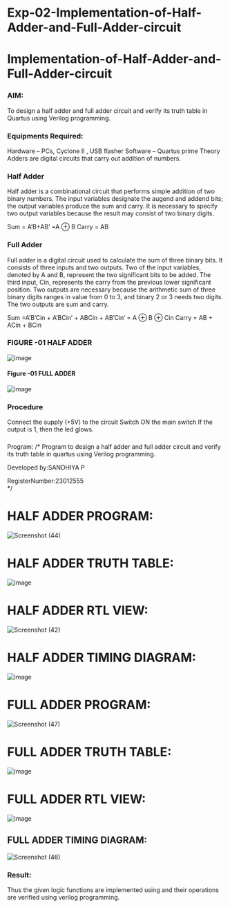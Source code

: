 # Exp-02-Implementation-of-Half-Adder-and-Full-Adder-circuit

# Implementation-of-Half-Adder-and-Full-Adder-circuit
### AIM:
To design a half adder and full adder circuit and verify its truth table in Quartus using Verilog programming.

### Equipments Required:
Hardware – PCs, Cyclone II , USB flasher
Software – Quartus prime
Theory
Adders are digital circuits that carry out addition of numbers.

### Half Adder
Half adder is a combinational circuit that performs simple addition of two binary numbers. The input variables designate the augend and addend bits; the output variables produce the sum and carry. It is necessary to specify two output variables because the result may consist of two binary digits.

Sum = A’B+AB’ =A ⊕ B Carry = AB

### Full Adder
Full adder is a digital circuit used to calculate the sum of three binary bits. It consists of three inputs and two outputs. Two of the input variables, denoted by A and B, represent the two significant bits to be added. The third input, Cin, represents the carry from the previous lower significant position. Two outputs are necessary because the arithmetic sum of three binary digits ranges in value from 0 to 3, and binary 2 or 3 needs two digits. The two outputs are sum and carry.

Sum =A’B’Cin + A’BCin’ + ABCin + AB’Cin’ = A ⊕ B ⊕ Cin Carry = AB + ACin + BCin

### FIGURE -01 HALF ADDER
![image](https://github.com/Sandhiyapalanivel/Exp-02-Implementation-of-Half-Adder-and-Full-Adder-circuit/assets/145743091/3c084430-a6b0-4230-adba-9796546de57d)

#### Figure -01 FULL ADDER 
![image](https://github.com/Sandhiyapalanivel/Exp-02-Implementation-of-Half-Adder-and-Full-Adder-circuit/assets/145743091/38bd68bb-2593-4b83-be99-d555bac99063)

### Procedure

Connect the supply (+5V) to the circuit
Switch ON the main switch
If the output is 1, then the led glows.
### 
Program:
/*
Program to design a half adder and full adder circuit and verify its truth table in quartus using Verilog programming.

Developed by:SANDHIYA P 

RegisterNumber:23012555  
*/
# HALF ADDER PROGRAM:
![Screenshot (44)](https://github.com/Sandhiyapalanivel/Exp-02-Implementation-of-Half-Adder-and-Full-Adder-circuit/assets/145743091/75df33a4-8e7c-4c13-9338-5782998126fb)

# HALF ADDER TRUTH TABLE:
![image](https://github.com/Sandhiyapalanivel/Exp-02-Implementation-of-Half-Adder-and-Full-Adder-circuit/assets/145743091/f945af3d-641c-4678-a33e-41fe7bf59113)

# HALF ADDER RTL VIEW:
![Screenshot (42)](https://github.com/Sandhiyapalanivel/Exp-02-Implementation-of-Half-Adder-and-Full-Adder-circuit/assets/145743091/51ba484d-dc55-4573-87d3-5b6caebfd199)

# HALF ADDER TIMING DIAGRAM:
![image](https://github.com/Sandhiyapalanivel/Exp-02-Implementation-of-Half-Adder-and-Full-Adder-circuit/assets/145743091/f7f91a5c-17a6-49f0-b551-11ce3823451b)

# FULL ADDER PROGRAM:
![Screenshot (47)](https://github.com/Sandhiyapalanivel/Exp-02-Implementation-of-Half-Adder-and-Full-Adder-circuit/assets/145743091/85b8ca04-aa99-4a68-9410-11e2ab087334)

# FULL ADDER TRUTH TABLE:
![image](https://github.com/Sandhiyapalanivel/Exp-02-Implementation-of-Half-Adder-and-Full-Adder-circuit/assets/145743091/f0815a7d-2530-4d6b-8228-aa4410354de8)

# FULL ADDER RTL VIEW:
![image](https://github.com/Sandhiyapalanivel/Exp-02-Implementation-of-Half-Adder-and-Full-Adder-circuit/assets/145743091/567260b0-ac3b-4d63-90f8-e487ddc5eb59)

## FULL ADDER TIMING DIAGRAM:
![Screenshot (46)](https://github.com/Sandhiyapalanivel/Exp-02-Implementation-of-Half-Adder-and-Full-Adder-circuit/assets/145743091/c9c7473b-4ff4-4a72-a65f-4d9ea85aa0d7)

### Result:
Thus the given logic functions are implemented using and their operations are verified using verilog programming.
